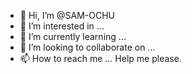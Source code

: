 - 👋 Hi, I’m @SAM-OCHU
- 👀 I’m interested in ...
- 🌱 I’m currently learning ...
- 💞️ I’m looking to collaborate on ...
- 📫 How to reach me ...
     Help me please.

<!---
SAM-OCHU/SAM-OCHU is a ✨ special ✨ repository because its `README.md` (this file) appears on your GitHub profile.
You can click the Preview link to take a look at your changes.
--->
